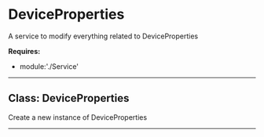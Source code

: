 # DeviceProperties

A service to modify everything related to DeviceProperties

**Requires:**

+ module:'./Service'

* * *

## Class: DeviceProperties

Create a new instance of DeviceProperties

* * *
